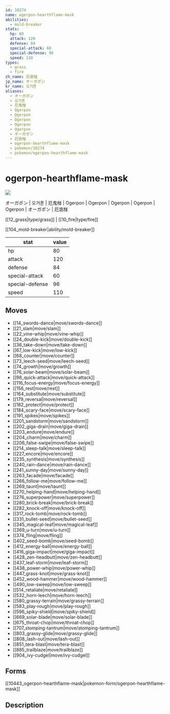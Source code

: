 ```yaml
---
id: 10274
name: ogerpon-hearthflame-mask
abilities:
  - mold-breaker
stats:
  hp: 80
  attack: 120
  defense: 84
  special-attack: 60
  special-defense: 96
  speed: 110
types:
  - grass
  - fire
zh_name: 厄诡椪
jp_name: オーガポン
kr_name: 오거폰
aliases:
  - オーガポン
  - 오거폰
  - 厄鬼椪
  - Ogerpon
  - Ogerpon
  - Ogerpon
  - Ogerpon
  - Ogerpon
  - オーガポン
  - 厄诡椪
  - ogerpon-hearthflame-mask
  - pokemon/10274
  - pokemon/ogerpon-hearthflame-mask
---
```

# ogerpon-hearthflame-mask

![](null)

オーガポン | 오거폰 | 厄鬼椪 | Ogerpon | Ogerpon | Ogerpon | Ogerpon | Ogerpon | オーガポン | 厄诡椪

[[12_grass|type/grass]] | [[10_fire|type/fire]]

[[104_mold-breaker|ability/mold-breaker]]

|stat|value|
|---|---|
|hp|80|
|attack|120|
|defense|84|
|special-attack|60|
|special-defense|96|
|speed|110|


## Moves

- [[14_swords-dance|move/swords-dance]]
- [[21_slam|move/slam]]
- [[22_vine-whip|move/vine-whip]]
- [[24_double-kick|move/double-kick]]
- [[36_take-down|move/take-down]]
- [[67_low-kick|move/low-kick]]
- [[68_counter|move/counter]]
- [[73_leech-seed|move/leech-seed]]
- [[74_growth|move/growth]]
- [[76_solar-beam|move/solar-beam]]
- [[98_quick-attack|move/quick-attack]]
- [[116_focus-energy|move/focus-energy]]
- [[156_rest|move/rest]]
- [[164_substitute|move/substitute]]
- [[179_reversal|move/reversal]]
- [[182_protect|move/protect]]
- [[184_scary-face|move/scary-face]]
- [[191_spikes|move/spikes]]
- [[201_sandstorm|move/sandstorm]]
- [[202_giga-drain|move/giga-drain]]
- [[203_endure|move/endure]]
- [[204_charm|move/charm]]
- [[206_false-swipe|move/false-swipe]]
- [[214_sleep-talk|move/sleep-talk]]
- [[227_encore|move/encore]]
- [[235_synthesis|move/synthesis]]
- [[240_rain-dance|move/rain-dance]]
- [[241_sunny-day|move/sunny-day]]
- [[263_facade|move/facade]]
- [[266_follow-me|move/follow-me]]
- [[269_taunt|move/taunt]]
- [[270_helping-hand|move/helping-hand]]
- [[276_superpower|move/superpower]]
- [[280_brick-break|move/brick-break]]
- [[282_knock-off|move/knock-off]]
- [[317_rock-tomb|move/rock-tomb]]
- [[331_bullet-seed|move/bullet-seed]]
- [[345_magical-leaf|move/magical-leaf]]
- [[369_u-turn|move/u-turn]]
- [[374_fling|move/fling]]
- [[402_seed-bomb|move/seed-bomb]]
- [[412_energy-ball|move/energy-ball]]
- [[416_giga-impact|move/giga-impact]]
- [[428_zen-headbutt|move/zen-headbutt]]
- [[437_leaf-storm|move/leaf-storm]]
- [[438_power-whip|move/power-whip]]
- [[447_grass-knot|move/grass-knot]]
- [[452_wood-hammer|move/wood-hammer]]
- [[490_low-sweep|move/low-sweep]]
- [[514_retaliate|move/retaliate]]
- [[532_horn-leech|move/horn-leech]]
- [[580_grassy-terrain|move/grassy-terrain]]
- [[583_play-rough|move/play-rough]]
- [[596_spiky-shield|move/spiky-shield]]
- [[669_solar-blade|move/solar-blade]]
- [[675_throat-chop|move/throat-chop]]
- [[707_stomping-tantrum|move/stomping-tantrum]]
- [[803_grassy-glide|move/grassy-glide]]
- [[808_lash-out|move/lash-out]]
- [[851_tera-blast|move/tera-blast]]
- [[885_trailblaze|move/trailblaze]]
- [[904_ivy-cudgel|move/ivy-cudgel]]

## Forms



[[10443_ogerpon-hearthflame-mask|pokemon-form/ogerpon-hearthflame-mask]]

## Description



